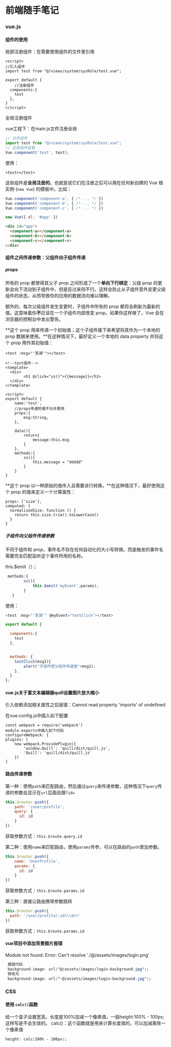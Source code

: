 # 前端随手笔记

### vue.js

#### 组件的使用

局部注册组件：在需要使用组件的文件里引用

```vue
<script>
//引入组件
import test from "@/views/system/sysRole/test.vue";

export default {
    //注册组件
  components:{
    test
  },
}
</script>
```

全局注册组件

vue工程下：在main.js文件注册全局

```js
// 分页组件
import test from "@/views/system/sysRole/test.vue";
// 全局组件挂载
Vue.component('test', test);
```

使用：

```vue
<test></test>
```

这些组件是**全局注册的**。也就是说它们在注册之后可以用在任何新创建的 Vue 根实例 (`new Vue`) 的模板中。比如：

```js
Vue.component('component-a', { /* ... */ })
Vue.component('component-b', { /* ... */ })
Vue.component('component-c', { /* ... */ })

new Vue({ el: '#app' })
```

```html
<div id="app">
  <component-a></component-a>
  <component-b></component-b>
  <component-c></component-c>
</div>
```

#### 组件之间传递参数：父组件向子组件传递

##### props

所有的 prop 都使得其父子 prop 之间形成了一个**单向下行绑定**：父级 prop 的更新会向下流动到子组件中，但是反过来则不行。这样会防止从子组件意外变更父级组件的状态，从而导致你的应用的数据流向难以理解。

额外的，每次父级组件发生变更时，子组件中所有的 prop 都将会刷新为最新的值。这意味着你**不**应该在一个子组件内部改变 prop。如果你这样做了，Vue 会在浏览器的控制台中发出警告。

**这个 prop 用来传递一个初始值；这个子组件接下来希望将其作为一个本地的 prop 数据来使用。**在这种情况下，最好定义一个本地的 data property 并将这个 prop 用作其初始值：

```vue
<test :msg="'芜湖'"></test>
```

```vue
<!--test组件-->
<template>
  <div>
        <h1 @click="ss()">{{message}}</h1>
  </div>
</template>

<script>
export default {
    name:'test',
    //props传递的值不允许更改
    props:{
        msg:String,
    },

    data(){
        return{
            message:this.msg
        }
    },
    methods:{
        ss(){
            this.message = "ddddd"
        }
    }
}
```

**这个 prop 以一种原始的值传入且需要进行转换。**在这种情况下，最好使用这个 prop 的值来定义一个计算属性：

```vue
props: ['size'],
computed: {
  normalizedSize: function () {
    return this.size.trim().toLowerCase()
  }
}
```

##### 子组件向父组件传递参数

不同于组件和 prop，事件名不存在任何自动化的大小写转换。而是触发的事件名需要完全匹配监听这个事件所用的名称。

this.$emit（）；

```js
 methods:{
        ss(){
            this.$emit('myEvent',params);
        }
   }
```

使用：

```js
<test :msg="'芜湖'" @myEvent="testClick"></test>
```

```js
export default {

  components:{
    test
  },


  methods: {
    testClick(msg1){
        alert("子组件想父组件传递值"+msg1);
    },
  }
};
```

#### vue.js关于富文本编辑器quill设置图片放大缩小

引入依赖添加相关属性之后报错：Cannot read property 'imports' of undefined

在vue.config.js中插入如下配置

```
const webpack = require('webpack')
module.exports中插入如下代码
configureWebpack: {
plugins: [
    new webpack.ProvidePlugin({
        'window.Quill': 'quill/dist/quill.js',
        'Quill': 'quill/dist/quill.js'
    })
]

```

#### 路由传递参数

第一种：使用`path`来匹配路由，然后通过`query`来传递参数，这种情况下`query`传递的参数会显示在`url`后面会跟`?id=`

```js
this.$router.push({
    path: '/user/profile',
    query: {
      id: id
    }
})
```

获取参数方式：`this.$route.query.id`

第二种：使用`name`来匹配路由，使用`params`传参，可以在路由的`path`里加参数。

```js
this.$router.push({
    name: 'UserProfile',
    params: {
      id: id
    }
})
```

获取参数方式：`this.$route.params.id`

第三种：直接让路由携带参数跳转

```js
this.$router.push({
  path: '/user/profile/:id(\\d+)'
})
```

获取参数方式：`this.$route.params.id`

#### vue项目中添加背景图片报错

Module not found: Error: Can't resolve './@/assets/images/login.png'

```css
 报错代码
 background-image: url("@/assets/images/login-background.jpg");
 修改为
 background-image: url("~@/assets/images/login-background.jpg");
```

### CSS

#### 使用 `calc()`函数

给一个盒子设置宽高，长度是100%加减一个像素值，一般height:100% - 100px;这样写是不会生效的。
calc()：这个函数就是用来计算长度值的，可以加减乘除一个像素值

```css
height: calc(100% - 100px);
```

